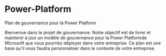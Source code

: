 # Power-Platform
Plan de gouvernance pour la Power Platform

Bienvenue dans le projet de gouvernance.
Notre objectif est de livrer et maintenir à jour un modèle de gouvernance pour la Power Platformde Microsoft que vous pourriez déployer dans votre entreprise.
Ce plan est une base qu'il vous faudra personnaliser dans le contexte de votre entreprise.
